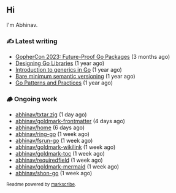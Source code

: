 ## Hi

I'm Abhinav.

### ✍️ Latest writing


- [GopherCon 2023: Future-Proof Go Packages](https://abhinavg.net/2023/09/27/future-proof-packages/) (3 months ago)
- [Designing Go Libraries](https://abhinavg.net/2022/12/06/designing-go-libraries/) (1 year ago)
- [Introduction to generics in Go](https://abhinavg.net/2022/11/23/generics-intro/) (1 year ago)
- [Bare minimum semantic versioning](https://abhinavg.net/2022/11/07/semver/) (1 year ago)
- [Go Patterns and Practices](https://abhinavg.net/2022/09/19/go-patterns-and-practices-talk/) (1 year ago)

### 🪵 Ongoing work


- [abhinav/txtar.zig](https://github.com/abhinav/txtar.zig) (1 day ago)
- [abhinav/goldmark-frontmatter](https://github.com/abhinav/goldmark-frontmatter) (4 days ago)
- [abhinav/home](https://github.com/abhinav/home) (6 days ago)
- [abhinav/ring-go](https://github.com/abhinav/ring-go) (1 week ago)
- [abhinav/fsrun-go](https://github.com/abhinav/fsrun-go) (1 week ago)
- [abhinav/goldmark-wikilink](https://github.com/abhinav/goldmark-wikilink) (1 week ago)
- [abhinav/goldmark-toc](https://github.com/abhinav/goldmark-toc) (1 week ago)
- [abhinav/requiredfield](https://github.com/abhinav/requiredfield) (1 week ago)
- [abhinav/goldmark-mermaid](https://github.com/abhinav/goldmark-mermaid) (1 week ago)
- [abhinav/shon-go](https://github.com/abhinav/shon-go) (1 week ago)

<sub>Readme powered by [markscribe](https://github.com/muesli/markscribe).</sub>

